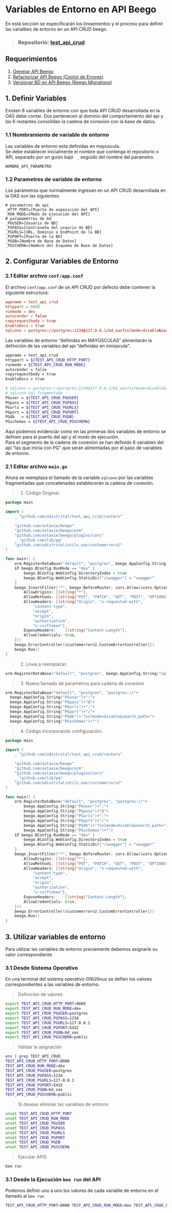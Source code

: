 # Variables de Entorno en API Beego
En está sección se especificarán los lineamientos y el proceso para definir las varialbes de entorno en un API CRUD beego.

> ### **Repositorio:** [test_api_crud](https://github.com/udistrital/test_api_crud)

## Requerimientos
1. [Generar API Beego](generar_api.md)
2. [Refactorizar API Beego (Contol de Errores)](control_error_json_crud.md)
3. [Versionar BD en API Beego (Beego Migrations)](beego_migrations.md)

## 1. Definir Variables
Existen 8 variables de entorno con que toda API CRUD desarrollada en la OAS debe contar.  Dos pertenecen al dominio del comportamiento del api y las 6 restantes consolidan la cadena de conexión con la base de datos.

### 1.1  Nombramiento de variable de entorno
Las variables de entorno esta definidas en mayuscula.   
Se debe establecer inicialmente el nombre que contenga el repositorio o API, separado por un guión bajo ` _` seguido del nombre del parametro.
```
NOMBRE_API_PARAMETRO
```
### 1.2 Parametros de variable de entorno
Los parámetros que normalmente ingresan en un API CRUD desarrollada en la OAS son las siguientes:
```shell
# parametros de api
_HTTP_PORT=[Puerto de exposición del API]
_RUN_MODE=[Modo de ejecución del API]
# paramametros de bd
_PGUSER=[Usuario de BD]
_PGPASS=[Contraseña del usaurio de BD]
_PGURLS=[URL, Dominio o EndPoint de la BD]
_PGPORT=[Puerto de la BD]
_PGDB=[Nombre de Base de Datos]
_PGSCHEMA=[Nombre del Esquema de Base de Datos]
```
## 2. Configurar Variables de Entorno

### 2.1 Editar archvo `conf/app.conf`
El archivo `conf/app.conf` de un API CRUD por defecto debe contener la siguiente estructura:
```conf
appname = test_api_crud
httpport = 8080
runmode = dev
autorender = false
copyrequestbody = true
EnableDocs = true
sqlconn = postgres://postgres:1234@127.0.0.1/bd_oas?sslmode=disable&search_path=public
```
Las variables de entorno “definidas en MAYÚSCULAS” alimentarán la definición de las variables del api “definidas en minúscula”.
```bash
appname = test_api_crud
httpport = ${TEST_API_CRUD_HTTP_PORT}
runmode = ${TEST_API_CRUD_RUN_MODE}
autorender = false
copyrequestbody = true
EnableDocs = true

# sqlconn = postgres://postgres:1234@127.0.0.1/bd_oas?sslmode=disable&search_path=public
# sqlconn sql fragmentado
PGuser = ${TEST_API_CRUD_PGUSER}
PGpass = ${TEST_API_CRUD_PGPASS}
PGurls = ${TEST_API_CRUD_PGURLS}
PGport = ${TEST_API_CRUD_PGPORT}
PGdb   = ${TEST_API_CRUD_PGDB}
PGschemas = ${TEST_API_CRUD_PGSCHEMA}
```
Aquí podemos evidenciar como en las primeras dos variables de entorno se definen para el puerto del api y el modo de ejecución.   
Para el segmento de la cadena de conexión se han definido 6 variables del api “las que inicia con PG” que serán alimentadas por el paso de variables de entorno.

### 2.1 Editar archvo `main.go`
Ahora se reemplaza el llamado de la variable `sqlconn` por las variables fragmentadas que concatenadas establecerán la cadena de conexión.

> 1) Código Original:
```go
package main

import (
	_ "github.com/udistrital/test_api_crud/routers"

	"github.com/astaxie/beego"
	"github.com/astaxie/beego/orm"
	"github.com/astaxie/beego/plugins/cors"
	_ "github.com/lib/pq"
	"github.com/udistrital/utils_oas/customerrorv2"
)

func main() {
	orm.RegisterDataBase("default", "postgres", beego.AppConfig.String("sqlconn"))
	if beego.BConfig.RunMode == "dev" {
		beego.BConfig.WebConfig.DirectoryIndex = true
		beego.BConfig.WebConfig.StaticDir["/swagger"] = "swagger"
	}
	beego.InsertFilter("*", beego.BeforeRouter, cors.Allow(&cors.Options{
		AllowOrigins: []string{"*"},
		AllowMethods: []string{"PUT", "PATCH", "GET", "POST", "OPTIONS", "DELETE"},
		AllowHeaders: []string{"Origin", "x-requested-with",
			"content-type",
			"accept",
			"origin",
			"authorization",
			"x-csrftoken"},
		ExposeHeaders:    []string{"Content-Length"},
		AllowCredentials: true,
	}))
	beego.ErrorController(&customerrorv2.CustomErrorController{})
	beego.Run()
}
```

> 2) Linea a reemplazar:
```go
orm.RegisterDataBase("default", "postgres", beego.AppConfig.String("sqlconn"))
```

> 3) Nuevo llamado de parametros para cadena de conexion
```go
orm.RegisterDataBase("default", "postgres", "postgres://"+
  beego.AppConfig.String("PGuser")+":"+
  beego.AppConfig.String("PGpass")+"@"+
  beego.AppConfig.String("PGurls")+":"+
  beego.AppConfig.String("PGport")+"/"+
  beego.AppConfig.String("PGdb")+"?sslmode=disable&search_path="+
  beego.AppConfig.String("PGschemas")+"")
```

> 4) Código incorporando configuración:
```go
package main

import (
	_ "github.com/udistrital/test_api_crud/routers"

	"github.com/astaxie/beego"
	"github.com/astaxie/beego/orm"
	"github.com/astaxie/beego/plugins/cors"
	_ "github.com/lib/pq"
	"github.com/udistrital/utils_oas/customerrorv2"
)

func main() {
	orm.RegisterDataBase("default", "postgres", "postgres://"+
		beego.AppConfig.String("PGuser")+":"+
		beego.AppConfig.String("PGpass")+"@"+
		beego.AppConfig.String("PGurls")+":"+
		beego.AppConfig.String("PGport")+"/"+
		beego.AppConfig.String("PGdb")+"?sslmode=disable&search_path="+
		beego.AppConfig.String("PGschemas")+"")
	if beego.BConfig.RunMode == "dev" {
		beego.BConfig.WebConfig.DirectoryIndex = true
		beego.BConfig.WebConfig.StaticDir["/swagger"] = "swagger"
	}
	beego.InsertFilter("*", beego.BeforeRouter, cors.Allow(&cors.Options{
		AllowOrigins: []string{"*"},
		AllowMethods: []string{"PUT", "PATCH", "GET", "POST", "OPTIONS", "DELETE"},
		AllowHeaders: []string{"Origin", "x-requested-with",
			"content-type",
			"accept",
			"origin",
			"authorization",
			"x-csrftoken"},
		ExposeHeaders:    []string{"Content-Length"},
		AllowCredentials: true,
	}))
	beego.ErrorController(&customerrorv2.CustomErrorController{})
	beego.Run()
}
```

## 3. Utilizar variables de entorno
Para utilizar las variables de entorno previamente debemos asignarle su valor correspondiente.

### 3.1 Desde Sistema Operativo
En una terminal del sistema operativo GNU/linux se defien los valores correspondientes a las variables de entorno.

>Definición de valores
```bash
export TEST_API_CRUD_HTTP_PORT=8080
export TEST_API_CRUD_RUN_MODE=dev
export TEST_API_CRUD_PGUSER=postgres
export TEST_API_CRUD_PGPASS=1234
export TEST_API_CRUD_PGURLS=127.0.0.1
export TEST_API_CRUD_PGPORT=5432
export TEST_API_CRUD_PGDB=bd_oas
export TEST_API_CRUD_PGSCHEMA=public
```

>Validar la asignación
```bash
env | grep TEST_API_CRUD_
TEST_API_CRUD_HTTP_PORT=8080
TEST_API_CRUD_RUN_MODE=dev
TEST_API_CRUD_PGUSER=postgres
TEST_API_CRUD_PGPASS=1234
TEST_API_CRUD_PGURLS=127.0.0.1
TEST_API_CRUD_PGPORT=5432
TEST_API_CRUD_PGDB=bd_oas
TEST_API_CRUD_PGSCHEMA=public
```

>Si deseas eliminar las variables de entorno
```bash
unset TEST_API_CRUD_HTTP_PORT
unset TEST_API_CRUD_RUN_MODE
unset TEST_API_CRUD_PGUSER
unset TEST_API_CRUD_PGPASS
unset TEST_API_CRUD_PGURLS
unset TEST_API_CRUD_PGPORT
unset TEST_API_CRUD_PGDB
unset TEST_API_CRUD_PGSCHEMA
```

>Ejecutar APIS
```bash
bee run
```

### 3.1 Desde la Ejecución `bee run` del API
Podemos definir uno a uno los valores de cada variable de entorno en el llamado al `bee run`
```bash
TEST_API_CRUD_HTTP_PORT=8080 TEST_API_CRUD_RUN_MODE=dev TEST_API_CRUD_PGUSER=postgres TEST_API_CRUD_PGPASS=1234 TEST_API_CRUD_PGURLS=127.0.0.1 TEST_API_CRUD_PGPORT=5432 TEST_API_CRUD_PGDB=bd_oas TEST_API_CRUD_PGSCHEMA=public bee run
```

